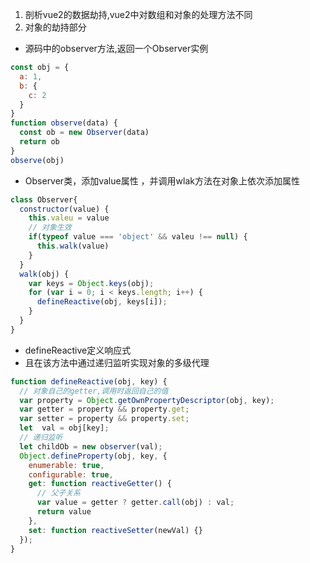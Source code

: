 1. 剖析vue2的数据劫持,vue2中对数组和对象的处理方法不同
2. 对象的劫持部分 
- 源码中的observer方法,返回一个Observer实例
```js
const obj = {
  a: 1,
  b: {
    c: 2
  }
}
function observe(data) {
  const ob = new Observer(data)
  return ob
}
observe(obj)
```
- Observer类，添加value属性 ，并调用wlak方法在对象上依次添加属性
```js
class Observer{
  constructor(value) {
    this.valeu = value
    // 对象生效
    if(typeof value === 'object' && valeu !== null) {
      this.walk(value)
    }
  }
  walk(obj) {
    var keys = Object.keys(obj);
    for (var i = 0; i < keys.length; i++) {
      defineReactive(obj, keys[i]);
    }
  }
}
```
- defineReactive定义响应式
- 且在该方法中通过递归监听实现对象的多级代理
```js
function defineReactive(obj, key) {
  // 对象自己的getter,调用时返回自己的值
  var property = Object.getOwnPropertyDescriptor(obj, key);
  var getter = property && property.get;
  var setter = property && property.set;
  let  val = obj[key];
  // 递归监听
  let childOb = new observer(val);
  Object.defineProperty(obj, key, {
    enumerable: true,
    configurable: true,
    get: function reactiveGetter() {
      // 父子关系
      var value = getter ? getter.call(obj) : val;
      return value
    },
    set: function reactiveSetter(newVal) {}
  });
}
```
